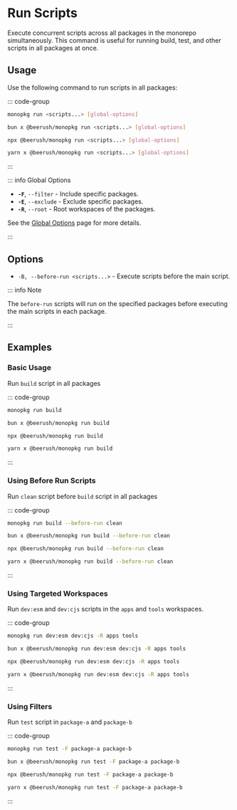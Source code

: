 # Run Scripts

Execute concurrent scripts across all packages in the monorepo simultaneously. This command is useful for running build,
test, and other scripts in all packages at once.

## Usage

Use the following command to run scripts in all packages:

::: code-group

```bash [Global]
monopkg run <scripts...> [global-options]
```

```bash [Bun]
bun x @beerush/monopkg run <scripts...> [global-options]
```

```bash [NPM]
npx @beerush/monopkg run <scripts...> [global-options]
```

```bash [Yarn]
yarn x @beerush/monopkg run <scripts...> [global-options]
```

:::

::: info Global Options

- **`-F`**, `--filter` - Include specific packages.
- **`-E`**, `--exclude` - Exclude specific packages.
- **`-R`**, `--root` - Root workspaces of the packages.

See the [Global Options](../guides/usage#global-options) page for more details.

:::

## Options

- `-B, --before-run <scripts...>` - Execute scripts before the main script.

::: info Note

The `before-run` scripts will run on the specified packages before executing the main scripts in each package.

:::

## Examples

### Basic Usage

Run `build` script in all packages

::: code-group

```bash [Global]
monopkg run build
```

```bash [Bun]
bun x @beerush/monopkg run build
```

```bash [NPM]
npx @beerush/monopkg run build
```

```bash [Yarn]
yarn x @beerush/monopkg run build
```

:::

### Using Before Run Scripts

Run `clean` script before `build` script in all packages

::: code-group

```bash [Global]
monopkg run build --before-run clean
```

```bash [Bun]
bun x @beerush/monopkg run build --before-run clean
```

```bash [NPM]
npx @beerush/monopkg run build --before-run clean
```

```bash [Yarn]
yarn x @beerush/monopkg run build --before-run clean
```

:::

### Using Targeted Workspaces

Run `dev:esm` and `dev:cjs` scripts in the `apps` and `tools` workspaces.

::: code-group

```bash [Global]
monopkg run dev:esm dev:cjs -R apps tools
```

```bash [Bun]
bun x @beerush/monopkg run dev:esm dev:cjs -R apps tools
```

```bash [NPM]
npx @beerush/monopkg run dev:esm dev:cjs -R apps tools
```

```bash [Yarn]
yarn x @beerush/monopkg run dev:esm dev:cjs -R apps tools
```

:::

### Using Filters

Run `test` script in `package-a` and `package-b`

::: code-group

```bash [Global]
monopkg run test -F package-a package-b
```

```bash [Bun]
bun x @beerush/monopkg run test -F package-a package-b
```

```bash [NPM]
npx @beerush/monopkg run test -F package-a package-b
```

```bash [Yarn]
yarn x @beerush/monopkg run test -F package-a package-b
```

:::
